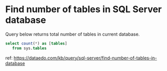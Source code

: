 # Find number of tables in SQL Server database

Query below returns total number of tables in current database.


``` sql
select count(*) as [tables]
   from sys.tables 
```

ref: https://dataedo.com/kb/query/sql-server/find-number-of-tables-in-database